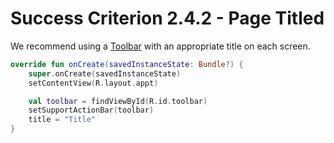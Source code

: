 # Success Criterion 2.4.2 - Page Titled

We recommend using a [Toolbar](https://developer.android.com/reference/androidx/appcompat/widget/Toolbar) with an appropriate title on each screen.

```kotlin
override fun onCreate(savedInstanceState: Bundle?) {
    super.onCreate(savedInstanceState)
    setContentView(R.layout.appt)

    val toolbar = findViewById(R.id.toolbar)
    setSupportActionBar(toolbar)
    title = "Title"
}
```
